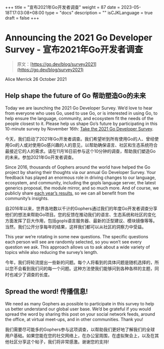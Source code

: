 +++
title = "宣布2021年Go开发者调查"
weight = 87
date = 2023-05-18T17:03:08+08:00
type = "docs"
description = ""
isCJKLanguage = true
draft = false
+++

# Announcing the 2021 Go Developer Survey - 宣布2021年Go开发者调查

> 原文：[https://go.dev/blog/survey2021](https://go.dev/blog/survey2021)

Alice Merrick
26 October 2021

## Help shape the future of Go 帮助塑造Go的未来

Today we are launching the 2021 Go Developer Survey. We’d love to hear from everyone who uses Go, used to use Go, or is interested in using Go, to help ensure the language, community, and ecosystem fit the needs of the people closest to it. Please help us shape Go’s future by participating in this 10-minute survey by November 16th: [Take the 2021 Go Developer Survey](https://google.qualtrics.com/jfe/form/SV_0BwHwKSaeE9Cx2S).

今天，我们启动了2021年Go开发者调查。我们希望听到所有使用Go的人、曾经使用Go的人或对使用Go感兴趣的人的意见，以帮助确保语言、社区和生态系统符合最接近它的人的需求。请在11月16日前参与这个10分钟的调查，帮助我们塑造Go的未来。参加2021年Go开发者调查。

Since 2016, thousands of Gophers around the world have helped the Go project by sharing their thoughts via our annual Go Developer Survey. Your feedback has played an enormous role in driving changes to our language, ecosystem, and community, including the gopls language server, the latest generics proposal, the module mirror, and so much more. And of course, we publicly share [each year’s results](https://go.dev/blog/survey2020-results), so we can all benefit from the community’s insights.

自2016年以来，世界各地数以千计的Gophers通过我们的年度Go开发者调查分享他们的想法来帮助Go项目。您的反馈在推动我们的语言、生态系统和社区的变化方面发挥了巨大作用，包括gopls语言服务器、最新的泛型建议、模块镜像等等。当然，我们公开分享每年的结果，这样我们都可以从社区的洞察力中受益。

This year we’re rotating in some new questions. The specific questions each person will see are randomly selected, so you won’t see every question we ask. This approach allows us to ask about a wide variety of topics while also reducing the survey’s length.

今年，我们将轮流提出一些新的问题。每个人将看到的具体问题是随机选择的，所以您不会看到我们问的每一个问题。这种方法使我们能够问到各种各样的主题，同时也减少了调查的长度。

## Spread the word! 传播信息!

We need as many Gophers as possible to participate in this survey to help us better understand our global user base. We’d be grateful if you would spread the word by sharing this post on your social network feeds, around the office, at virtual meet-ups, and in other communities. Thank you!

我们需要尽可能多的Gophers参与这项调查，以帮助我们更好地了解我们的全球用户基础。如果您能在您的社交网络上，在办公室周围，在虚拟聚会上，以及在其他社区分享这个帖子，我们将非常感激。谢谢您的支持!
